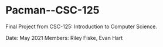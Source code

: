 # Pacman--CSC-125
Final Project from CSC-125: Introduction to Computer Science.

Date: May 2021
Members: Riley Fiske, Evan Hart

